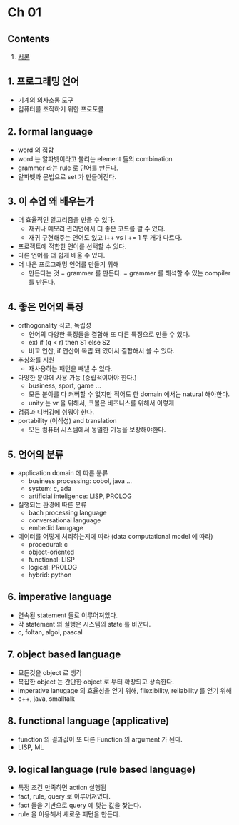 # Ch 01

## Contents

1. [서론][link1]

## 1. 프로그래밍 언어
* 기계의 의사소통 도구
* 컴퓨터를 조작하기 위한 프로토콜
  
## 2. formal language
* word 의 집합
* word 는 알파벳이라고 불리는 element 들의 combination
* grammer 라는 rule 로 단어를 만든다.
* 알파벳과 문법으로 set 가 만들어진다.

## 3. 이 수업 왜 배우는가
* 더 효율적인 알고리즘을 만들 수 있다.
  - 재귀나 메모리 관리면에서 더 좋은 코드를 짤 수 있다.
  - 재귀 구현해주는 언어도 있고 i++ vs i += 1 두 개가 다르다.
* 프로젝트에 적합한 언어를 선택할 수 있다.
* 다른 언어를 더 쉽게 배울 수 있다.
* 더 나은 프로그래밍 언어를 만들기 위해
  - 만든다는 것 = grammer 를 만든다. = grammer 를 해석할 수 있는 compiler 를 만든다.

## 4. 좋은 언어의 특징
* orthogonality 직교, 독립성
  - 언어의 다양한 특징들을 결합해 또 다른 특징으로 만들 수 있다.
  - ex) if (q < r) then S1 else S2
  - 비교 연산, if 연산이 독립 돼 있어서 결합해서 쓸 수 있다.
* 추상화를 지원
  - 재사용하는 패턴을 빼낼 수 있다.
* 다양한 분야에 사용 가능 (중립적이어야 한다.)
  - business, sport, game ...
  - 모든 분야를 다 커버할 수 없지만 적어도 한 domain 에서는 natural 해야한다.
  - unity 는 vr 을 위해서, 코볼은 비즈니스를 위해서 이렇게
* 검증과 디버깅에 쉬워야 한다.
* portability (이식성) and translation
  - 모든 컴퓨터 시스템에서 동일한 기능을 보장해야한다.

## 5. 언어의 분류
* application domain 에 따른 분류
  - business processing: cobol, java ...
  - system: c, ada
  - artificial inteligence: LISP, PROLOG
* 실행되는 환경에 따른 분류
  - bach processing language
  - conversational language
  - embedid lanugage
* 데이터를 어떻게 처리하는지에 따라 (data computational model 에 따라)
  - procedural: c
  - object-oriented
  - functional: LISP
  - logical: PROLOG
  - hybrid: python

## 6. imperative language
* 연속된 statement 들로 이루어져있다.
* 각 statement 의 실행은 시스템의 state 를 바꾼다.
* c, foltan, algol, pascal

## 7. object based language
* 모든것을 object 로 생각
* 복잡한 object 는 간단한 object 로 부터 확장되고 상속한다.
* imperative lanugage 의 효율성을 얻기 위해, fliexibility, reliability 를 얻기 위해
* c++, java, smalltalk

## 8. functional language (applicative)
* function 의 결과값이 또 다른 Function 의 argument 가 된다.
* LISP, ML

## 9. logical language (rule based language)
* 특정 조건 만족하면 action 실행됨
* fact, rule, query 로 이루어져있다.
* fact 들을 기반으로 query 에 맞는 값을 찾는다.
* rule 을 이용해서 새로운 패턴을 만든다.

[link1]: #user-content-1-프로그래밍-언어
